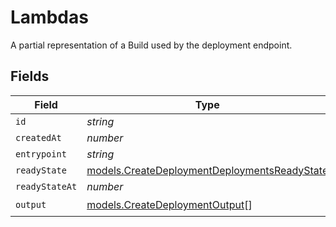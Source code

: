# Lambdas

A partial representation of a Build used by the deployment endpoint.


## Fields

| Field                                                                                              | Type                                                                                               | Required                                                                                           | Description                                                                                        |
| -------------------------------------------------------------------------------------------------- | -------------------------------------------------------------------------------------------------- | -------------------------------------------------------------------------------------------------- | -------------------------------------------------------------------------------------------------- |
| `id`                                                                                               | *string*                                                                                           | :heavy_minus_sign:                                                                                 | N/A                                                                                                |
| `createdAt`                                                                                        | *number*                                                                                           | :heavy_minus_sign:                                                                                 | N/A                                                                                                |
| `entrypoint`                                                                                       | *string*                                                                                           | :heavy_minus_sign:                                                                                 | N/A                                                                                                |
| `readyState`                                                                                       | [models.CreateDeploymentDeploymentsReadyState](../models/createdeploymentdeploymentsreadystate.md) | :heavy_minus_sign:                                                                                 | N/A                                                                                                |
| `readyStateAt`                                                                                     | *number*                                                                                           | :heavy_minus_sign:                                                                                 | N/A                                                                                                |
| `output`                                                                                           | [models.CreateDeploymentOutput](../models/createdeploymentoutput.md)[]                             | :heavy_check_mark:                                                                                 | N/A                                                                                                |